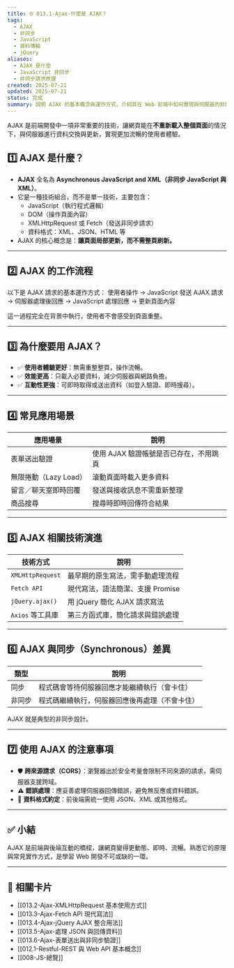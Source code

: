 ```yaml
---
title: 🌐 013.1-Ajax-什麼是 AJAX？
tags:
  - AJAX
  - 非同步
  - JavaScript
  - 資料傳輸
  - jQuery
aliases:
  - AJAX 是什麼
  - JavaScript 非同步
  - 非同步請求原理
created: 2025-07-21
updated: 2025-07-21
status: 完成
summary: 說明 AJAX 的基本概念與運作方式，介紹其在 Web 前端中如何實現與伺服器的非同步資料交換，並舉例常見應用場景。
---
```


AJAX 是前端開發中一項非常重要的技術，讓網頁能在**不重新載入整個頁面**的情況下，與伺服器進行資料交換與更新，實現更加流暢的使用者體驗。

## 1️⃣ AJAX 是什麼？

- **AJAX** 全名為 **Asynchronous JavaScript and XML（非同步 JavaScript 與 XML）**。
- 它是一種技術組合，而不是單一技術，主要包含：
  - JavaScript（執行程式邏輯）
  - DOM（操作頁面內容）
  - XMLHttpRequest 或 Fetch（發送非同步請求）
  - 資料格式：XML、JSON、HTML 等
- AJAX 的核心概念是：**讓頁面局部更新，而不需整頁刷新。**

---

## 2️⃣ AJAX 的工作流程

以下是 AJAX 請求的基本運作方式：
	使用者操作 → JavaScript 發送 AJAX 請求 → 伺服器處理後回應 → JavaScript 處理回應 → 更新頁面內容


這一過程完全在背景中執行，使用者不會感受到頁面重整。

---

## 3️⃣ 為什麼要用 AJAX？

- ✅ **使用者體驗更好**：無需重整整頁，操作流暢。
- ✅ **效能更高**：只載入必要資料，減少伺服器與網路負擔。
- ✅ **互動性更強**：可即時取得或送出資料（如登入驗證、即時搜尋）。

---

## 4️⃣ 常見應用場景

| 應用場景             | 說明 |
|----------------------|------|
| 表單送出驗證         | 使用 AJAX 驗證帳號是否已存在，不用跳頁 |
| 無限捲動（Lazy Load） | 滾動頁面時載入更多資料 |
| 留言／聊天室即時回覆 | 發送與接收訊息不需重新整理 |
| 商品搜尋              | 搜尋時即時回傳符合結果 |

---

## 5️⃣ AJAX 相關技術演進

| 技術方式          | 說明 |
|-------------------|------|
| `XMLHttpRequest`  | 最早期的原生寫法，需手動處理流程 |
| `Fetch API`       | 現代寫法，語法簡潔、支援 Promise |
| `jQuery.ajax()`   | 用 jQuery 簡化 AJAX 請求寫法 |
| `Axios` 等工具庫  | 第三方函式庫，簡化請求與錯誤處理 |

---

## 6️⃣ AJAX 與同步（Synchronous）差異

| 類型     | 說明                               |
|----------|------------------------------------|
| 同步     | 程式碼會等待伺服器回應才能繼續執行（會卡住） |
| 非同步   | 程式碼繼續執行，伺服器回應後再處理（不會卡住） |

AJAX 就是典型的非同步設計。

---

## 7️⃣ 使用 AJAX 的注意事項

- 🛡 **跨來源請求（CORS）**：瀏覽器出於安全考量會限制不同來源的請求，需伺服器支援跨域。
- ⚠ **錯誤處理**：應妥善處理伺服器回傳錯誤，避免無反應或資料錯誤。
- 💬 **資料格式約定**：前後端需統一使用 JSON、XML 或其他格式。

---

## ✅ 小結

AJAX 是前端與後端互動的橋樑，讓網頁變得更動態、即時、流暢。熟悉它的原理與常見實作方式，是學習 Web 開發不可或缺的一環。

---

## 🔗 相關卡片

- [[013.2-Ajax-XMLHttpRequest 基本使用方式]]
- [[013.3-Ajax-Fetch API 現代寫法]]
- [[013.4-Ajax-jQuery AJAX 整合用法]]
- [[013.5-Ajax-處理 JSON 與回傳資料]]
- [[013.6-Ajax-表單送出與非同步驗證]]
- [[012.1-Restful-REST 與 Web API 基本概念]]
- [[008-JS-總覽]]
